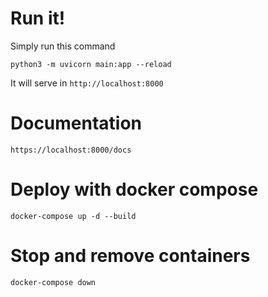 # Run it!
Simply run this command
```
python3 -m uvicorn main:app --reload
```
It will serve in ```http://localhost:8000```

# Documentation
```
https://localhost:8000/docs
```

# Deploy with docker compose
```angular2html
docker-compose up -d --build
```

# Stop and remove containers
```angular2html
docker-compose down
```
